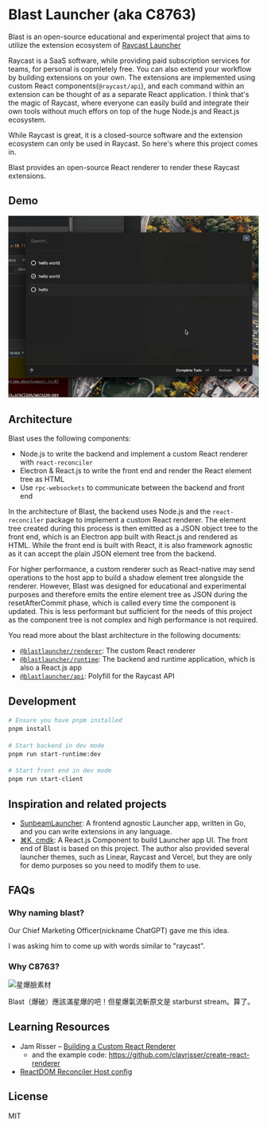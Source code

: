# Blast Launcher (aka C8763)

Blast is an open-source educational and experimental project that aims to
utilize the extension ecosystem of [Raycast Launcher](https://raycast.com)

Raycast is a SaaS software, while providing paid subscription services for teams,
for personal is copmletely free. You can also extend your workflow by building
extensions on your own. The extensions are implemented using custom React
components(`@raycast/api`), and each command within an extension can be thought
of as a separate React application. I think that's the magic of Raycast, where
everyone can easily build and integrate their own tools without much effors on
top of the huge Node.js and React.js ecosystem.

While Raycast is great, it is a closed-source software and the extension ecosystem
can only be used in Raycast. So here's where this project comes in.

Blast provides an open-source React renderer to render these Raycast extensions.

## Demo

![demo_todo](./docs/media/demo_todo.gif)

## Architecture

Blast uses the following components:

- Node.js to write the backend and implement a custom React renderer with `react-reconciler`
- Electron & React.js to write the front end and render the React element tree as HTML
- Use `rpc-websockets` to communicate between the backend and front end

In the architecture of Blast, the backend uses Node.js and the `react-reconciler` package to implement a custom React renderer. The element tree created during this process is then emitted as a JSON object tree to the front end, which is an Electron app built with React.js and rendered as HTML. While the front end is built with React, it is also framework agnostic as it can accept the plain JSON element tree from the backend.

For higher performance, a custom renderer such as React-native may send operations to the host app to build a shadow element tree alongside the renderer. However, Blast was designed for educational and experimental purposes and therefore emits the entire element tree as JSON during the resetAfterCommit phase, which is called every time the component is updated. This is less performant but sufficient for the needs of this project as the component tree is not complex and high performance is not required.

You read more about the blast architecture in the following documents:

- [`@blastlauncher/renderer`](./packages/blast-renderer/README.md): The custom React renderer
- [`@blastlauncher/runtime`](./packages/blast-runtime/README.md): The backend and runtime application, which is also a React.js app
- [`@blastlauncher/api`](./packages/blast-api/README.md): Polyfill for the Raycast API

## Development

```bash
# Ensure you have pnpm installed
pnpm install

# Start backend in dev mode
pnpm run start-runtime:dev

# Start front end in dev mode
pnpm run start-client
```

## Inspiration and related projects

- [SunbeamLauncher](https://github.com/SunbeamLauncher/sunbeam): A frontend agnostic Launcher app, written in Go, and you can write extensions in any language.
- [⌘K, cmdk](https://github.com/pacocoursey/cmdk): A React.js Component to build Launcher app UI. The front end of Blast is based on this project. The author also provided several launcher themes, such as Linear, Raycast and Vercel, but they are only for demo purposes so you need to modify them to use.

## FAQs

### Why naming blast?

Our Chief Marketing Officer(nickname ChatGPT) gave me this idea.

I was asking him to come up with words similar to "raycast".

### Why C8763?

![星爆臉素材](http://i.imgur.com/7SXzUno.png)

Blast（爆破）應該滿星爆的吧！但星爆氣流斬原文是 starburst stream。算了。

## Learning Resources

- Jam Risser – [Building a Custom React Renderer](https://www.youtube.com/watch?v=SXx-CymMjDM)
  - and the example code: <https://github.com/clayrisser/create-react-renderer>
- [ReactDOM Reconciler Host config](https://github.com/facebook/react/blob/main/packages/react-dom-bindings/src/client/ReactDOMHostConfig.js)

## License

MIT

